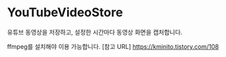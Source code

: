 # YouTubeVideoStore
유튜브 동영상을 저장하고, 설정한 시간마다 동영상 화면을 캡처합니다.

ffmpeg를 설치해야 이용 가능합니다.
[참고 URL] https://kminito.tistory.com/108